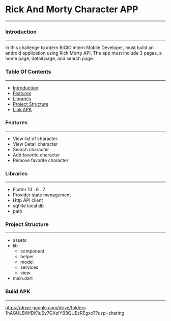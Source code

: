 # Rick And Morty Character APP
<hr/>

### Introduction
<hr/>

In this challenge to intern BIGIO intern Mobile Developer, must build an android application using Rick Morty API. The app must include 3 pages, a home page, detail page, and search page.

### Table Of Contents
<hr/>

- [ Introduction ](#intro)
- [ Features ](#feat)
- [ Libraries ](#lib)
- [ Project Structure ](#structure)
- [ Link APK ](#link)

### Features 
<hr/>

- View list of character
- View Detail character
- Search character
- Add favorite character
- Remove favorite character

### Libraries
<hr/>

- Flutter 13 . 6 . 7
- Provider state management
- Http API client
- sqflite local db
- path

### Project Structure
<hr/>

- assets
- lib
  - component
  - helper
  - model
  - services
  - view
- main.dart

### Build APK
<hr/>

https://drive.google.com/drive/folders 1hAGULBWfDK1uSy7GXzIYB8QUEsREgxoT?usp=sharing 
